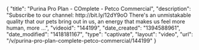 {
    "title": "Purina Pro Plan - COmplete - Petco Commercial",
    "description": "Subscribe to our channel: http:\/\/bit.ly\/12dY9oO There's an unmistakable quality that our pets bring out in us, an energy that makes us feel more human, more ...",
    "videoid": "144199",
    "date_created": "1394588961",
    "date_modified": "1418181167",
    "type": "captivate",
    "layout": "video",
    "url": "\/v\/purina-pro-plan-complete-petco-commercial\/144199"
}